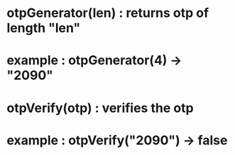 # otpGenerator(len) : returns otp of length "len"

# example : otpGenerator(4) -> "2090"

# otpVerify(otp) : verifies the otp

# example : otpVerify("2090") -> false